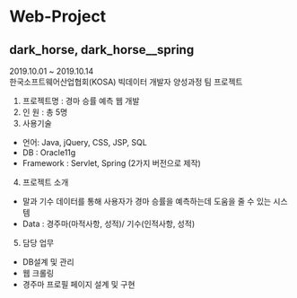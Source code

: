 # Web-Project
 ## dark_horse, dark_horse__spring
 2019.10.01 ~ 2019.10.14     
 한국소프트웨어산업협회(KOSA) 빅데이터 개발자 양성과정 팀 프로젝트          
 1. 프로젝트명   : 경마 승률 예측 웹 개발       
 2. 인      원  : 총 5명        
 3. 사용기술          
 - 언어: Java, jQuery, CSS, JSP, SQL
 - DB : Oracle11g
 - Framework : Servlet, Spring (2가지 버전으로 제작)          
 4. 프로젝트 소개          
 - 말과 기수 데이터를 통해 사용자가 경마 승률을 예측하는데 도움을 줄 수 있는 시스템
 - Data : 경주마(마적사항, 성적)/ 기수(인적사항, 성적)                   
 5. 담당 업무          
 - DB설계 및 관리
 - 웹 크롤링
 - 경주마 프로필 페이지 설계 및 구현
 
